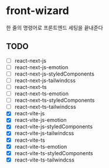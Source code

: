 # front-wizard

한 줄의 명령어로 프론트엔드 세팅을 끝내준다

## TODO

- [ ] react-next-js
- [ ] react-next-js-emotion
- [ ] react-next-js-styledComponents
- [ ] react-next-js-tailwindcss
- [ ] react-next-ts
- [ ] react-next-ts-emotion
- [ ] react-next-ts-styledComponents
- [ ] react-next-ts-tailwindcss
- [x] react-vite-js
- [x] react-vite-js-emotion
- [x] react-vite-js-styledComponents
- [x] react-vite-js-tailwindcss
- [x] react-vite-ts
- [x] react-vite-ts-emotion
- [x] react-vite-ts-styledComponents
- [x] react-vite-ts-tailwindcss
